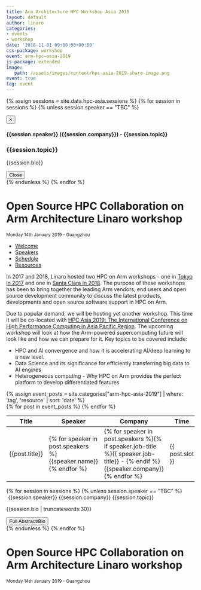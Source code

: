 ```yaml
---
title: Arm Architecture HPC Workshop Asia 2019
layout: default
author: linaro
categories:
- events
- workshop
date: '2018-11-01 09:00:00+00:00'
css-package: workshop
event: arm-hpc-asia-2019
js-package: extended
image:
   path: /assets/images/content/hpc-asia-2019-share-image.png
event: true
tag: event
---
```

<script>

function defer(method) {
    if (window.jQuery) {
        method();
    } else {
        setTimeout(function() { defer(method) }, 50);
    }
}
// Enabled the doubleScroll jQuery plugin
defer(function(){
    $(window).on('load', function () {
        // Enable double scroll bars on table
        $(".double-scroll").doubleScroll({
            resetOnWindowResize: true,
            onlyIfScroll: true
        });
    });
});

defer(function(){
    $('.hashLink').click(function(e) {
        e.preventDefault(); // Prevent the browser from handling the link normally, this stops the page from jumping around. Remove this line if you do want it to jump to the anchor as normal.
        var linkHref = $(this).attr('href'); // Grab the URL from the link
        if (linkHref.indexOf("#") != -1) { // Check that there's a # character
            var hash = linkHref.substr(linkHref.indexOf("#") + 1); // Assign the hash to a variable (it will contain "myanchor1" etc
            // Show the relevant tab
            $('ul.nav-tabs a[href="#' + hash + '"]').tab('show');
        }
    });
});
</script>
{% assign sessions = site.data.hpc-asia.sessions %}
{% for session in sessions %}
{% unless session.speaker == "TBC" %}
<div class="modal fade" id="{{session.topic | slugify }}" tabindex="-1" role="dialog" aria-labelledby="{{session.topic | slugify }}">
  <div class="modal-dialog" role="document">
    <div class="modal-content">
      <div class="modal-header">
        <button type="button" class="close" data-dismiss="modal" aria-label="Close"><span aria-hidden="true">&times;</span></button>
        <h4 class="modal-title">{{session.speaker}} ({{session.company}}) - {{session.topic}}</h4>
      </div>
      <div class="modal-body">
      <h3>{{session.topic}}</h3>
      <p>
      {{session.bio}}
      </p>
      </div>
      <div class="modal-footer">
        <button type="button" class="btn btn-default" data-dismiss="modal">Close</button>
      </div>
    </div>
  </div>
</div>
{% endunless %}
{% endfor %}
<div class="row no-padding arm-hpc-row top">
    <div class="container" style="background: url(/assets/images/content/hpc-asia-2019.png);background-position: center center;">
        <h1>Open Source HPC Collaboration on Arm Architecture Linaro workshop</h1>
        <small>Monday 14th January 2019 - Guangzhou</small>
    </div>
</div>
<div class="row arm-hpc-row main">
<div class="container">
    <ul class="nav nav-tabs" role="tablist" id="tabbed_nav">
      <li role="presentation" class="active">
        <a href="#welcome" role="tab" data-toggle="tab">
            Welcome
        </a>
      </li>
      <li role="presentation" class="">
        <a href="#speakers" role="tab" data-toggle="tab">
            Speakers
        </a>
      </li>
      <li role="presentation" class="">
        <a href="#schedule-tab" role="tab" data-toggle="tab">
            Schedule
        </a>
      </li>
      <li role="presentation" class="">
        <a href="resources/">
            Resources
        </a>
      </li>
    </ul>
<div class="tab-content" id="tabbed_nav_content"><!--Start Tab Content-->
<!-- Start Welcome Tab Panel -->
<div role="tabpanel" class="tab-pane tab-pane-legal active" id="welcome">
<div class="col-sm-6" markdown="1">

In 2017 and 2018, Linaro hosted two HPC on Arm workshops - one in [Tokyo in 2017](/events/workshop/arm-hpc-japan-2017/) and one in [Santa Clara in 2018](https://www.linaro.org/latest/events/arm-hpc-santa-clara-2018/). The purpose of these workshops has been to bring together the leading Arm vendors, end users and open source development community to discuss the latest products, developments and open source software support in HPC on Arm. 

Due to popular demand, we will be hosting yet another workshop. This time it will be co-located with [HPC Asia 2019: The International Conference on High Performance Computing in Asia Pacific Region](http://hpcasia2019.org). The upcoming workshop will look at how the Arm-powered supercomputing future will look like and how we can prepare for it. Key topics to be covered include:

- HPC and AI convergence and how it is accelerating AI/deep learning to a new level. 
- Data Science and its significance for efficiently transferring big data to AI engines 
- Heterogeneous computing - Why HPC on Arm provides the perfect platform to develop differentiated features

</div>
    <div class="col-sm-6 no-padding">
       {% assign event_posts = site.categories["arm-hpc-asia-2019"] | where: 'tag', 'resource' | sort: 'date' %}
       <div class="double-scroll">
        <table class="table">
                <thead>
                    <th>Title</th>
                    <th>Speaker</th>
                    <th>Company</th>
                    <th>Time</th>
                    <th>Resources</th>
                </thead>
                <tbody>
                    {% for post in event_posts %}
                        <tr>
                            <td>{{post.title}}</td>
                            <td>{% for speaker in post.speakers %}{{speaker.name}}{% endfor %}</td>
                            <td>{% for speaker in post.speakers %}{% if speaker.job-title %}{{ speaker.job-title}} - {% endif %}{{speaker.company}}{% endfor %}</td>
                            <td>{{ post.slot }}</td>
                            <td><a href="{{ post.url }}">View Resources</a></td>
                        </tr>
                    {% endfor %}
                </tbody>
            </table>
        </div>
    </div>
</div><!--End Tab panel-->
<!-- Start Speakers Tab Panel -->
<div role="tabpanel" class="tab-pane tab-pane-legal" id="speakers">
    <div class="row flex-row">
        {% for session in sessions %}
        {% unless session.speaker == "TBC" %}
        <div class="col-xs-12 col-sm-4 no-padding flex-col">
            <div class="speaker flex-col">
                <div class="speaker-content">
                    <img class="speaker-photo lazyload center-block" src="data:image/gif;base64,R0lGODlhAQABAAAAACH5BAEKAAEALAAAAAABAAEAAAICTAEAOw=="
                    data-src="{{session.image}}" alt="{{session.speaker}} image">
                    <span class="speaker-name">{{session.speaker}}</span>
                    <span class="speaker-company">{{session.company}}</span>
                    <span class="speaker-talk-title">{{session.topic}}</span>
                    <p>
                        {{session.bio | truncatewords:30}}
                    </p>
                    <button class="btn btn-primary full-bio" data-toggle="modal" data-target="#{{session.topic | slugify}}">Full Abstract/Bio</button>
                </div>
            </div>
        </div>
        {% endunless %}
        {% endfor %}
    </div>
</div><!--End Tab panel-->
<!-- Start Schedule Tab Panel -->
<div role="tabpanel" class="tab-pane tab-pane-legal" id="schedule-tab">

<script type="text/javascript">
function defer(method) {
    if (window.jQuery) {
        method();
    } else {
        setTimeout(function() { defer(method) }, 50);
    }
}

defer(function () {
    $( document ).ready( function() {
        $.ajax({ url: 'https://docs.google.com/spreadsheets/d/e/2PACX-1vSlkyiq_S1HW0ACV2ku3IwgvSSsYod3ieCMur1w_iNBE0z8KK0BtsQ9cjHNfGRoa2Rgf9ta-0x-NW9Z/pubhtml?gid=0&single=true', dataType: 'html', crossDomain: true, success:         function(response) {
             var tableEl = $(response).find('.grid-container');
             $('#schedule').html(response).promise().done(function(){
                 $("table.waffle").addClass("table-responsive");
                 $( "#doc-title" ).remove();
                 $( "#schedule thead" ).remove();
                 $( "#schedule #top-bar" ).remove();
                 $( "#schedule #footer" ).remove();
            });
        }
               
        });
    });
});

    
</script>

<div id="schedule"></div> 
</div><!--End Tab panel-->


</div><!--End Tab content-->
</div><!--End Container-->
</div><!--End Row-->
<div class="row no-padding arm-hpc-row top">
    <div class="container" style="background: url(/assets/images/content/hpc-asia-2019.png);background-position: center center;">
        <h1>Open Source HPC Collaboration on Arm Architecture Linaro workshop</h1>
        <small>Monday 14th January 2019 - Guangzhou</small>
    </div>
</div>

